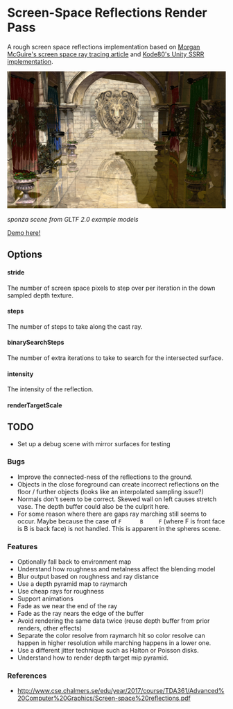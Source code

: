 # Screen-Space Reflections Render Pass

A rough screen space reflections implementation based on [Morgan McGuire's screen space ray tracing article](http://casual-effects.blogspot.com/2014/08/screen-space-ray-tracing.html) and [Kode80's Unity SSRR implementation](https://github.com/kode80/kode80SSR).


[![](./docs/example.png)](https://gkjohnson.github.io/threejs-sandbox/screenSpaceReflectionsPass/)

_sponza scene from GLTF 2.0 example models_

[Demo here!](https://gkjohnson.github.io/threejs-sandbox/screenSpaceReflectionsPass/)

## Options
#### stride
The number of screen space pixels to step over per iteration in the down sampled depth texture.

#### steps
The number of steps to take along the cast ray.

#### binarySearchSteps
The number of extra iterations to take to search for the intersected surface.

#### intensity
The intensity of the reflection.

#### renderTargetScale


## TODO

- Set up a debug scene with mirror surfaces for testing

### Bugs
- Improve the connected-ness of the reflections to the ground.
- Objects in the close foreground can create incorrect reflections on the floor / further objects (looks like an interpolated sampling issue?)
- Normals don't seem to be correct. Skewed wall on left causes stretch vase. The depth buffer could also be the culprit here.
- For some reason where there are gaps ray marching still seems to occur. Maybe because the case of `F      B     F` (where F is front face is B is back face) is not handled. This is apparent in the spheres scene.

### Features

- Optionally fall back to environment map
- Understand how roughness and metalness affect the blending model
- Blur output based on roughness and ray distance
- Use a depth pyramid map to raymarch
- Use cheap rays for roughness
- Support animations
- Fade as we near the end of the ray
- Fade as the ray nears the edge of the buffer
- Avoid rendering the same data twice (reuse depth buffer from prior renders, other effects)
- Separate the color resolve from raymarch hit so color resolve can happen in higher resolution while marching happens in a lower one.
- Use a different jitter technique such as Halton or Poisson disks.
- Understand how to render depth target mip pyramid.

### References

-  http://www.cse.chalmers.se/edu/year/2017/course/TDA361/Advanced%20Computer%20Graphics/Screen-space%20reflections.pdf
